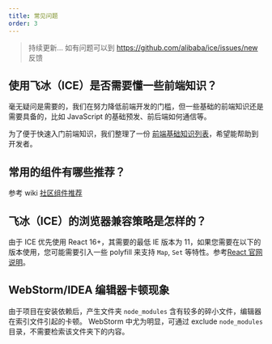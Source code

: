 ```yaml
---
title: 常见问题
order: 3
---
```


> 持续更新...
> 如有问题可以到 <https://github.com/alibaba/ice/issues/new> 反馈

## 使用飞冰（ICE）是否需要懂一些前端知识？

毫无疑问是需要的，我们在努力降低前端开发的门槛，但一些基础的前端知识还是需要具备的，比如 JavaScript 的基础预发、前后端如何通信等。

为了便于快速入门前端知识，我们整理了一份 [前端基础知识列表](https://github.com/alibaba/ice/wiki/fed-basic-knowledge)，希望能帮助到开发者。

## 常用的组件有哪些推荐？

参考 wiki [社区组件推荐](https://www.yuque.com/ice-team/wiki/oiweqt)

## 飞冰（ICE）的浏览器兼容策略是怎样的？

由于 ICE 优先使用 React 16+，其需要的最低 IE 版本为 11，如果您需要在以下的版本使用，您可能需要引入一些 polyfill 来支持 `Map`, `Set` 等特性。参考[React 官网说明](https://reactjs.org/blog/2017/09/26/react-v16.0.html#javascript-environment-requirements)。

## WebStorm/IDEA 编辑器卡顿现象

由于项目在安装依赖后，产生文件夹 `node_modules` 含有较多的碎小文件，编辑器在索引文件引起的卡顿。
WebStorm 中尤为明显，可通过 exclude `node_modules` 目录，不需要检索该文件夹下的内容。
